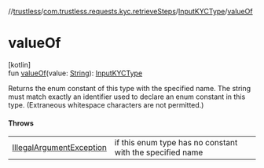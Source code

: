 //[trustless](../../../index.md)/[com.trustless.requests.kyc.retrieveSteps](../index.md)/[InputKYCType](index.md)/[valueOf](value-of.md)

# valueOf

[kotlin]\
fun [valueOf](value-of.md)(value: [String](https://kotlinlang.org/api/latest/jvm/stdlib/kotlin/-string/index.html)): [InputKYCType](index.md)

Returns the enum constant of this type with the specified name. The string must match exactly an identifier used to declare an enum constant in this type. (Extraneous whitespace characters are not permitted.)

#### Throws

| | |
|---|---|
| [IllegalArgumentException](https://kotlinlang.org/api/latest/jvm/stdlib/kotlin/-illegal-argument-exception/index.html) | if this enum type has no constant with the specified name |
